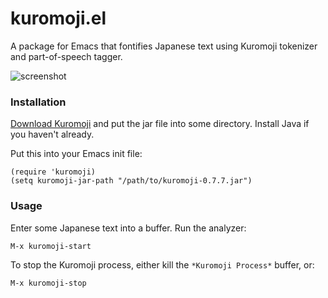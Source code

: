 kuromoji.el
===========

A package for Emacs that fontifies Japanese text using Kuromoji
tokenizer and part-of-speech tagger.

![screenshot](http://i.imgur.com/fJBIMZf.png)

### Installation

[Download Kuromoji](https://github.com/atilika/kuromoji/downloads) and
put the jar file into some directory. Install Java if you haven't already.

Put this into your Emacs init file:

    (require 'kuromoji)
    (setq kuromoji-jar-path "/path/to/kuromoji-0.7.7.jar")

### Usage

Enter some Japanese text into a buffer. Run the analyzer:

    M-x kuromoji-start

To stop the Kuromoji process, either kill the `*Kuromoji Process*` buffer, or:

    M-x kuromoji-stop
